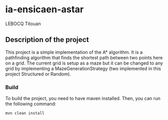 # ia-ensicaen-astar

LEBOCQ Titouan

## Description of the project

This project is a simple implementation of the A* algorithm. It is a pathfinding algorithm that finds the shortest path
between two points here on a grid. The current grid is setup as a maze but it can be changed to any grid by implementing
a MazeGenerationStrategy (two implemented in this project Structured or Random).

### Build

To build the project, you need to have maven installed. Then, you can run the following command:

```bash
mvn clean install
```